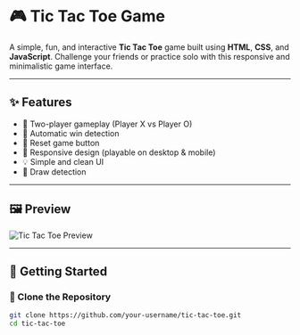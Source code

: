 # 🎮 Tic Tac Toe Game

A simple, fun, and interactive **Tic Tac Toe** game built using **HTML**, **CSS**, and **JavaScript**. Challenge your friends or practice solo with this responsive and minimalistic game interface.

---

## ✨ Features

- 🎯 Two-player gameplay (Player X vs Player O)
- 🧠 Automatic win detection
- 🔁 Reset game button
- 📱 Responsive design (playable on desktop & mobile)
- 💡 Simple and clean UI
- 🚫 Draw detection

---

## 🖼️ Preview

![Tic Tac Toe Preview](./preview.png)

---

## 🚀 Getting Started

### 📁 Clone the Repository

```bash
git clone https://github.com/your-username/tic-tac-toe.git
cd tic-tac-toe
